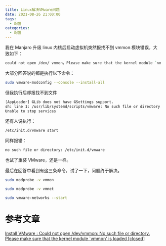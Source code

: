 ```yaml
---
title: Linux解决VMware问题
date: 2021-08-26 21:00:00
tags:
  - 配置
categories:
  - 配置
---
```


我在 Manjaro 升级 linux 内核后启动虚拟机突然报找不到 vmmon 模块错误，大致如下：

<!--more-->

```bash
could not open /dev/ vmmon，Please make sure that the kernel module `vmmon’ is loaded.
```

大部分回答说的都是执行以下命令：

```bash
sudo vmware-modconfig --console --install-all
```

但我执行后却报找不到文件

```bash
[AppLoader] GLib does not have GSettings support.
sh: line 1: /usr/lib/systemd/scripts/vmware: No such file or directory
Unable to stop services
```

还有人说执行：

```bash
/etc/init.d/vmware start
```

同样报错：

```bash
no such file or directory: /etc/init.d/vmware
```

也试了重装 VMware，还是一样。

最后在回答中看到有这三条命令，试了一下，问题终于解决。

```bash
sudo modprobe -v vmmon

sudo modprobe -v vmnet

sudo vmware-networks --start
```

# 参考文章

[Install VMware : Could not open /dev/vmmon: No such file or directory. Please make sure that the kernel module `vmmon' is loaded [closed]](https://stackoverflow.com/questions/49205162/install-vmware-could-not-open-dev-vmmon-no-such-file-or-directory-please-ma)
